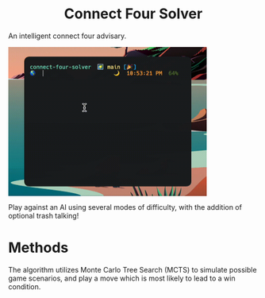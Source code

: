 <h1 align="center"> Connect Four Solver </h1> 

An intelligent connect four advisary.

<img align="center" width="400" height="300" src="img/connect-four-solver.gif"/>

Play against an AI using several modes of difficulty, with the addition of optional trash talking!

# Methods
The algorithm utilizes Monte Carlo Tree Search (MCTS) to simulate possible game scenarios, and play a move which is most likely to lead to a win condition.
